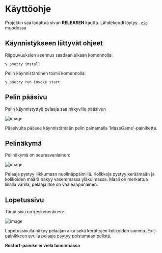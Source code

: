 # Käyttöohje 

Projektin saa ladattua sivun **RELEASEN** kautta. Lähdekoodi löytyy `.zip` muodossa

## Käynnistykseen liittyvät ohjeet

Riippuvuuksien asennus saadaan aikaan komennolla:
```
$ poetry install
```
Pelin käynnistäminen toimii komennolla:
```
$ poetry run invoke start
```

## Pelin pääsivu
Pelin käynnistyttyä pelaaja saa näkyville pääsivun

![image](https://user-images.githubusercontent.com/101586122/166220946-a2b9d2e4-11cb-45c1-92ac-27c98a17f8bd.png)

Pääsivulta pääsee käynnistämään pelin painamalla 'MazeGame'-painiketta.

## Pelinäkymä
Pelinäkymä on seuraavanlainen:

![image](https://user-images.githubusercontent.com/101586122/166507570-9673e33d-3295-42ea-9004-2326e58c73f9.png)

Pelaaja pystyy liikkumaan nuolinäppäimillä. Kolikkoja pystyy keräämään ja kolikoiden määrä näkyy vasemmassa
yläkulmassa. Maali on merkattua liilalla värillä, pelaaja itse on vaaleanpunainen.

## Lopetussivu
Tämä sivu on keskeneräinen:

![image](https://user-images.githubusercontent.com/101586122/166506866-2cda5983-abb1-4c76-ae49-141fa20ef97e.png)

Lopetussivulla näkyy pelaajan aika sekä kerättyjen kolikoiden summa.
Exit-painikkeen avulla pelaaja psytyy poistumaan pelistä. 

**Restart-painike ei vielä toiminnassa**
